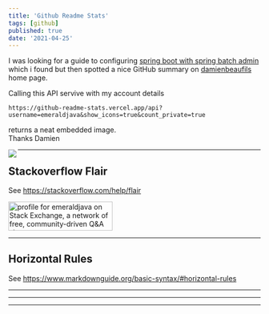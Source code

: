 ```yaml
---
title: 'Github Readme Stats'
tags: [github]
published: true
date: '2021-04-25'
---
```


I was looking for a guide to configuring [spring boot with spring batch admin](https://github.com/damienbeaufils/spring-boot-with-spring-batch-admin) which i found but then spotted a nice GitHub summary on [damienbeaufils](https://github.com/damienbeaufils) home page.

Calling this API servive with my account details

    https://github-readme-stats.vercel.app/api?username=emeraldjava&show_icons=true&count_private=true

returns a neat embedded image.  
Thanks Damien  

<img align="left" src="https://github-readme-stats.vercel.app/api?username=emeraldjava&show_icons=true&count_private=true"></img>


---

## Stackoverflow Flair

See https://stackoverflow.com/help/flair  

<a href="https://stackexchange.com/users/22565"><img src="https://stackexchange.com/users/flair/22565.png" width="208" height="58" alt="profile for emeraldjava on Stack Exchange, a network of free, community-driven Q&amp;A sites" title="profile for emeraldjava on Stack Exchange, a network of free, community-driven Q&amp;A sites"></a>

***

## Horizontal Rules

See https://www.markdownguide.org/basic-syntax/#horizontal-rules

***

---

___

